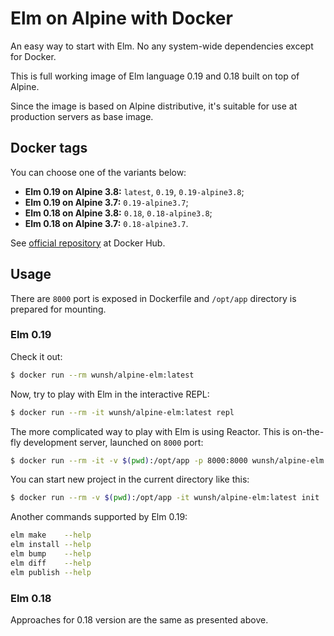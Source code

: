 # Elm on Alpine with Docker

An easy way to start with Elm. No any system-wide dependencies except for Docker.

This is full working image of Elm language 0.19 and 0.18 built on top of Alpine.

Since the image is based on Alpine distributive, it's suitable for use at production servers as base image.


## Docker tags

You can choose one of the variants below:

- **Elm 0.19 on Alpine 3.8:** `latest`, `0.19`, `0.19-alpine3.8`;
- **Elm 0.19 on Alpine 3.7:** `0.19-alpine3.7`;
- **Elm 0.18 on Alpine 3.8:** `0.18`, `0.18-alpine3.8`;
- **Elm 0.18 on Alpine 3.7:** `0.18-alpine3.7`.

See [official repository](https://hub.docker.com/r/wunsh/alpine-elm/) at Docker Hub.

## Usage

There are `8000` port is exposed in Dockerfile and `/opt/app` directory is prepared for mounting.

### Elm 0.19

Check it out:

```bash
$ docker run --rm wunsh/alpine-elm:latest
```

Now, try to play with Elm in the interactive REPL:

```bash
$ docker run --rm -it wunsh/alpine-elm:latest repl
```

The more complicated way to play with Elm is using Reactor. This is on-the-fly development server, launched on `8000` port:

```bash
$ docker run --rm -it -v $(pwd):/opt/app -p 8000:8000 wunsh/alpine-elm:latest reactor
```

You can start new project in the current directory like this:

```bash
$ docker run --rm -v $(pwd):/opt/app -it wunsh/alpine-elm:latest init
```

Another commands supported by Elm 0.19:

```bash
elm make    --help
elm install --help
elm bump    --help
elm diff    --help
elm publish --help
```

### Elm 0.18

Approaches for 0.18 version are the same as presented above.
